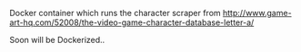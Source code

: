 Docker container which runs the character scraper from http://www.game-art-hq.com/52008/the-video-game-character-database-letter-a/

Soon will be Dockerized..
